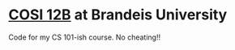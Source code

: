 # [COSI 12B][cosi12b] at Brandeis University

Code for my CS 101-ish course. No cheating!!

[cosi12b]: https://brandeis.schdl.net/course/Fall_2017/COSI_12B
